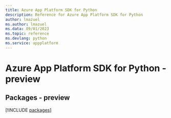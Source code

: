 ```yaml
---
title: Azure App Platform SDK for Python
description: Reference for Azure App Platform SDK for Python
author: lmazuel
ms.author: lmazuel
ms.data: 09/01/2023
ms.topic: reference
ms.devlang: python
ms.service: appplatform
---
```

# Azure App Platform SDK for Python - preview
## Packages - preview
[!INCLUDE [packages](app-platform-index.md)]